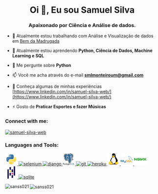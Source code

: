 <h1 align="center">Oi 👋, Eu sou Samuel Silva</h1>
<h3 align="center">Apaixonado por Ciência e Análise de dados.</h3>

- 🔭 Atualmente estou trabalhando com Análise e Visualização de dados em [Bem da Madrugada](https://www.bemdamadrugada.org/)

- 🌱 Atualmente estou aprendendo **Python, Ciência de Dados, Machine Learning e SQL**

- 💬 Me pergunte sobre **Python**

- 📫 Você me acha através do e-mail **smlmonteiroum@gmail.com**

- 📄 Conheça algumas de minhas experiências [https://www.linkedin.com/in/samuel-silva-web/](https://www.linkedin.com/in/samuel-silva-web/)

- ⚡ Gosto de **Praticar Esportes e fazer Músicas**

<h3 align="left">Connect with me:</h3>
<p align="left">
<a href="https://linkedin.com/in/samuel-silva-web" target="blank"><img align="center" src="https://raw.githubusercontent.com/rahuldkjain/github-profile-readme-generator/master/src/images/icons/Social/linked-in-alt.svg" alt="samuel-silva-web" height="30" width="40" /></a>
</p>

<h3 align="left">Languages and Tools:</h3>
<p align="left">  <a href="https://www.python.org" target="_blank" rel="noreferrer"> <img src="https://raw.githubusercontent.com/devicons/devicon/master/icons/python/python-original.svg" alt="python" width="40" height="40"/> </a> <a href="https://www.selenium.dev" target="_blank" rel="noreferrer"> <img src="https://raw.githubusercontent.com/detain/svg-logos/780f25886640cef088af994181646db2f6b1a3f8/svg/selenium-logo.svg" alt="selenium" width="40" height="40"/> </a> <a href="https://www.djangoproject.com/" target="_blank" rel="noreferrer"> <img src="https://cdn.worldvectorlogo.com/logos/django.svg" alt="django" width="40" height="40"/> <a href="https://www.postgresql.org" target="_blank" rel="noreferrer"> <img src="https://raw.githubusercontent.com/devicons/devicon/master/icons/postgresql/postgresql-original-wordmark.svg" alt="postgresql" width="40" height="40"/> </a>  <a href="https://git-scm.com/" target="_blank" rel="noreferrer"> <img src="https://www.vectorlogo.zone/logos/git-scm/git-scm-icon.svg" alt="git" width="40" height="40"/> </a> <a href="https://heroku.com" target="_blank" rel="noreferrer"> <img src="https://www.vectorlogo.zone/logos/heroku/heroku-icon.svg" alt="heroku" width="40" height="40"/> </a> <a href="https://www.linux.org/" target="_blank" rel="noreferrer"> <img src="https://raw.githubusercontent.com/devicons/devicon/master/icons/linux/linux-original.svg" alt="linux" width="40" height="40"/> </a> <a href="https://www.mysql.com/" target="_blank" rel="noreferrer"> <img src="https://raw.githubusercontent.com/devicons/devicon/master/icons/mysql/mysql-original-wordmark.svg" alt="mysql" width="40" height="40"/> </a> <a href="https://www.nginx.com" target="_blank" rel="noreferrer"> <img src="https://raw.githubusercontent.com/devicons/devicon/master/icons/nginx/nginx-original.svg" alt="nginx" width="40" height="40"/> </a> <a href="https://pandas.pydata.org/" target="_blank" rel="noreferrer"> <img src="https://raw.githubusercontent.com/devicons/devicon/2ae2a900d2f041da66e950e4d48052658d850630/icons/pandas/pandas-original.svg" alt="pandas" width="40" height="40"/> </a>  </a>  <a href="https://www.sqlite.org/" target="_blank" rel="noreferrer"> <img src="https://www.vectorlogo.zone/logos/sqlite/sqlite-icon.svg" alt="sqlite" width="40" height="40"/> </a> </p>

<p><img align="left" src="https://github-readme-stats.vercel.app/api/top-langs?username=sanss021&show_icons=true&locale=en&layout=compact" alt="sanss021" /></p>

<p>&nbsp;<img align="center" src="https://github-readme-stats.vercel.app/api?username=sanss021&show_icons=true&locale=en" alt="sanss021" /></p>




<!---
Olá, sou o Samuel!
Desenvolvedor Web com conhecimentos em Python/Django, Html, Css, Javascript e Sql. Experiência com Docker, Heroku, AWS S3, Git e outras ferramentas.
Prezo sempre por trabalhar em equipe, cooperando com todos e ajudando da melhor maneira possível, com grande satisfação em ensinar e aprender.
Apaixonado por  esportes e Musica.

sanss021/sanss021 is a ✨ special ✨ repository because its `README.md` (this file) appears on your GitHub profile.
You can click the Preview link to take a look at your changes.
--->
